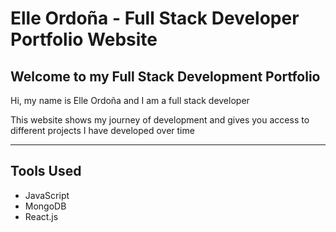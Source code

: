 # Elle Ordoña - Full Stack Developer Portfolio Website

## Welcome to my Full Stack Development Portfolio

Hi, my name is Elle Ordoña and I am a full stack developer

This website shows my journey of development and gives you access to different projects I have developed over time

---

## Tools Used

- JavaScript
- MongoDB
- React.js
